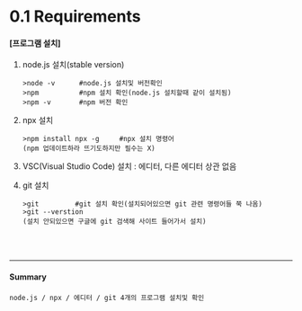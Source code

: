 # 0.1 Requirements

#### [프로그램 설치]

1. node.js 설치(stable version)

   ```
   >node -v      #node.js 설치및 버전확인
   >npm          #npm 설치 확인(node.js 설치할때 같이 설치됨)
   >npm -v       #npm 버전 확인
   ```

2. npx 설치

   ```
   >npm install npx -g     #npx 설치 명령어
   (npm 업데이트하라 뜨기도하지만 필수는 X)
   ```

3. VSC(Visual Studio Code) 설치 : 에디터, 다른 에디터 상관 없음

4. git 설치

   ```
   >git         #git 설치 확인(설치되어있으면 git 관련 명령어들 쭉 나옴)
   >git --verstion
   (설치 안되있으면 구글에 git 검색해 사이트 들어가서 설치)
   ```

   <br>

   <br>

------

#### Summary

```
node.js / npx / 에디터 / git 4개의 프로그램 설치및 확인
```

